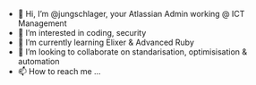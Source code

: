 - 👋 Hi, I’m @jungschlager, your Atlassian Admin working @ ICT Management
- 👀 I’m interested in coding, security
- 🌱 I’m currently learning Elixer & Advanced Ruby
- 💞️ I’m looking to collaborate on standarisation, optimisisation & automation
- 📫 How to reach me ...

<!---
jungschlager/jungschlager is a ✨ special ✨ repository because its `README.md` (this file) appears on your GitHub profile.
You can click the Preview link to take a look at your changes.
--->
